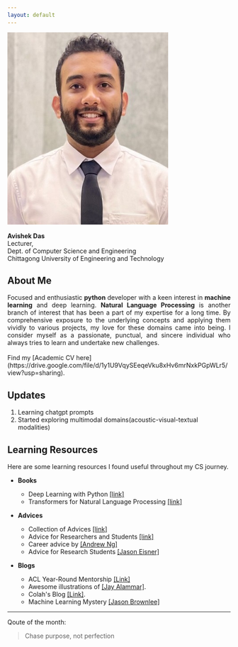 ```yaml
---
layout: default
---
```




<img class="profile-picture" src="images/avishek.jpg">

<b>Avishek Das</b><br>
Lecturer,<br>
Dept. of Computer Science and Engineering<br>
Chittagong University of Engineering and Technology

## About Me
<div style="text-align: justify">
Focused and enthusiastic <b>python</b> developer with a keen interest in <b>machine learning</b> and deep learning. <b>Natural Language Processing</b> is another branch of interest that has been a part of my expertise for a long time. By comprehensive exposure to the underlying concepts and applying them vividly to various projects, my love for these domains came into being. I consider myself as a passionate, punctual, and sincere individual who always tries to learn and undertake new challenges.
</div><br>
Find my [Academic CV here](https://drive.google.com/file/d/1y1U9VqySEeqeVku8xHv6mrNxkPGpWLr5/view?usp=sharing).

## Updates

1. Learning chatgpt prompts
2. Started exploring multimodal domains(acoustic-visual-textual modalities)

## Learning Resources

Here are some learning resources I found useful throughout my CS journey.

* **Books**
  * Deep Learning with Python [[link]](https://www.manning.com/books/deep-learning-with-python)
  * Transformers for Natural Language Processing [[link]](https://www.packtpub.com/product/transformers-for-natural-language-processing-second-edition/9781803247335)


* **Advices**
   * Collection of Advices [[link]](http://taoxie.cs.illinois.edu/advice.htm)
   * Advice for Researchers and Students [[link]](https://homes.cs.washington.edu/~mernst/advice/#all-students)
   * Career advice by [[Andrew Ng]](https://www.youtube.com/watch?v=733m6qBH-jI&t=655s&ab_channel=stanfordonline)
   * Advice for Research Students [[Jason Eisner]](https://www.cs.jhu.edu/~jason/advice/)

* **Blogs**
   * ACL Year-Round Mentorship [[Link]](https://mentorship.aclweb.org/Home.html)   
   * Awesome illustrations of [[Jay Alammar]](http://jalammar.github.io/).
   * Colah's Blog [[Link]](http://colah.github.io/).
   * Machine Learning Mystery [[Jason Brownlee]](https://machinelearningmastery.com/category/natural-language-processing/)


---

Qoute of the month:

> Chase purpose, not perfection

<script hidden type='text/javascript' id='clustrmaps' src='//cdn.clustrmaps.com/map_v2.js?cl=ffffff&w=1&t=tt&d=MeVH9Qx00KxvJNXkBmzujoN28cclz-9WuZm0HnFUH_0'></script>
